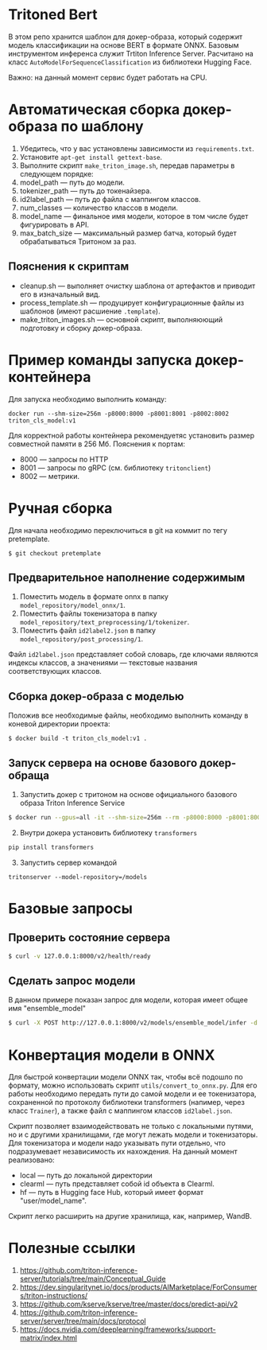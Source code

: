 # Tritoned Bert
В этом репо хранится шаблон для докер-образа, который содержит модель классификации на основе BERT в формате ONNX. Базовым инструментом инференса служит Trtiton Inference Server. Расчитано на класс `AutoModelForSequenceClassification` из библиотеки Hugging Face.

Важно: на данный момент сервис будет работать на CPU.

# Автоматическая сборка докер-образа по шаблону

1. Убедитесь, что у вас установлены зависимости из `requirements.txt`.
2. Установите `apt-get install gettext-base`.
4. Выполните скрипт `make_triton_image.sh`, передав параметры в следующем порядке:
  1. model_path — путь до модели.
  2. tokenizer_path — путь до токенайзера.
  3. id2label_path — путь до файла с маппингом классов.
  4. num_classes — количество классов в модели.
  5. model_name — финальное имя модели, которое в том числе будет фигурировать в API.
  6. max_batch_size — максимальный размер батча, который будет обрабатываться Тритоном за раз.
  
## Пояснения к скриптам

* cleanup.sh — выполняет очистку шаблона от артефактов и приводит его в изначальный вид.
* process_template.sh — продуцирует конфигурационные файлы из шаблонов (имеют расшиение `.template`).
* make_triton_images.sh — основной скрипт, выполняюющий подготовку и сборку докер-образа.

# Пример команды запуска докер-контейнера

Для запуска необходимо выполнить команду:
```
docker run --shm-size=256m -p8000:8000 -p8001:8001 -p8002:8002 triton_cls_model:v1
```
Для корректной работы контейнера рекомендуетяс установить размер совместной памяти в 256 Мб. Пояснения к портам:
* 8000 — запросы по HTTP
* 8001 — запросы по gRPC (см. библиотеку `tritonclient`)
* 8002 — метрики.

# Ручная сборка

Для начала необходимо переключиться в git на коммит по тегу pretemplate.
```
$ git checkout pretemplate
```

## Предварительное наполнение содержимым

1. Поместить модель в формате onnx в папку `model_repository/model_onnx/1`.
2. Поместить файлы токенизатора в папку `model_repository/text_preprocessing/1/tokenizer`.
3. Поместить файл `id2label2.json` в папку `model_repository/post_processing/1`.

Файл `id2label.json` представляет собой словарь, где ключами являются индексы классов, а значениями — текстовые названия соответствующих классов.

## Сборка докер-образа с моделью

Положив все необходимые файлы, необходимо выполнить команду в коневой директории проекта:
```
$ docker build -t triton_cls_model:v1 .
```

## Запуск сервера на основе базового докер-обраща

1. Запустить докер с тритоном на основе официального базового образа Triton Inference Service
```bash
$ docker run --gpus=all -it --shm-size=256m --rm -p8000:8000 -p8001:8001 -p8002:8002 -v $(pwd)/model_repository:/models nvcr.io/nvidia/tritonserver:22.12-py3
```

2. Внутри докера установить библиотеку `transformers`
```bash
pip install transformers
```

3. Запустить сервер командой
```
tritonserver --model-repository=/models
```

# Базовые запросы

## Проверить состояние сервера
```bash
$ curl -v 127.0.0.1:8000/v2/health/ready
```

## Сделать запрос модели
В данном примере показан запрос для модели, которая имеет общее имя "ensemble_model"

```bash
$ curl -X POST http://127.0.0.1:8000/v2/models/ensemble_model/infer -d '{"inputs":[{"name":"text_input","shape":[1,1],"datatype":"BYTES","data":["помогите мне"]}]}'
```

# Конвертация модели в ONNX

Для быстрой конвертации модели ONNX так, чтобы всё подошло по формату, можно использовать скрипт `utils/convert_to_onnx.py`. Для его работы необходимо передать пути до самой модели и ее токенизатора, сохраненной по протоколу библиотеки transformers (напимер, через класс `Trainer`), а также файл с маппингом классов `id2label.json`. 

Скрипт позволяет взаимодействовать не только с локальными путями, но и с другими хранилищами, где могут лежать модели и токенизаторы. Для токенизатора и модели надо указывать пути отдельно, что подразумевает независимость их нахождения. На данный момент реализовано:
- local — путь до локальной директории
- clearml — путь представляет собой id объекта в Clearml.
- hf — путь в Hugging face Hub, который имеет формат "user/model_name".

Скрипт легко расширить на другие хранилища, как, например, WandB.

# Полезные ссылки

1. https://github.com/triton-inference-server/tutorials/tree/main/Conceptual_Guide
2. https://dev.singularitynet.io/docs/products/AIMarketplace/ForConsumers/triton-instructions/
3. https://github.com/kserve/kserve/tree/master/docs/predict-api/v2
4. https://github.com/triton-inference-server/server/tree/main/docs/protocol
5. https://docs.nvidia.com/deeplearning/frameworks/support-matrix/index.html